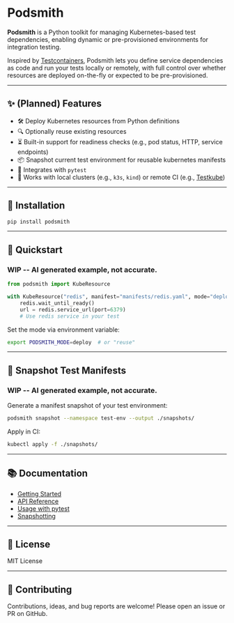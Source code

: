 # Podsmith

**Podsmith** is a Python toolkit for managing Kubernetes-based test dependencies, enabling dynamic or pre-provisioned environments for integration testing.

Inspired by [Testcontainers](https://www.testcontainers.org/), Podsmith lets you define service dependencies as code and run your tests locally or remotely, with full control over whether resources are deployed on-the-fly or expected to be pre-provisioned.

---

## ✨ (Planned) Features

- 🛠  Deploy Kubernetes resources from Python definitions
- 🔍 Optionally reuse existing resources
- ⏳ Built-in support for readiness checks (e.g., pod status, HTTP, service endpoints)
- 📦 Snapshot current test environment for reusable kubernetes manifests
- 🧪 Integrates with `pytest`
- 🚀 Works with local clusters (e.g., `k3s`, `kind`) or remote CI (e.g., [Testkube](https://testkube.io))

---

## 🔧 Installation

```bash
pip install podsmith
```

---

## 🚀 Quickstart

### WIP -- AI generated example, not accurate.

```python
from podsmith import KubeResource

with KubeResource("redis", manifest="manifests/redis.yaml", mode="deploy") as redis:
    redis.wait_until_ready()
    url = redis.service_url(port=6379)
    # Use redis service in your test
```

Set the mode via environment variable:
```bash
export PODSMITH_MODE=deploy  # or "reuse"
```

---

## 📸 Snapshot Test Manifests

### WIP -- AI generated example, not accurate.

Generate a manifest snapshot of your test environment:

```bash
podsmith snapshot --namespace test-env --output ./snapshots/
```

Apply in CI:
```bash
kubectl apply -f ./snapshots/
```

---

## 📚 Documentation

- [Getting Started](docs/getting-started.md)
- [API Reference](docs/api.md)
- [Usage with pytest](docs/pytest.md)
- [Snapshotting](docs/snapshotting.md)

---

## 📝 License

MIT License

---

## 🤝 Contributing

Contributions, ideas, and bug reports are welcome! Please open an issue or PR on GitHub.
